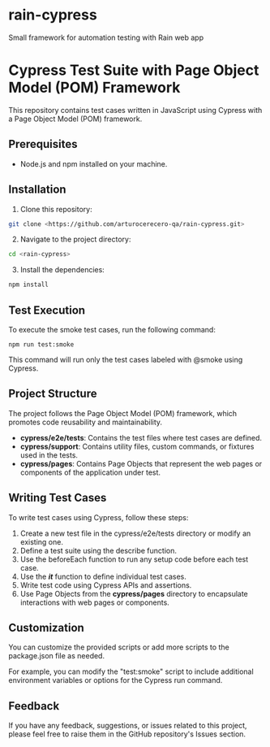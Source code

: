 # rain-cypress
Small framework for automation testing with Rain web app

# Cypress Test Suite with Page Object Model (POM) Framework

This repository contains test cases written in JavaScript using Cypress with a Page Object Model (POM) framework.

## Prerequisites

- Node.js and npm installed on your machine.

## Installation

1. Clone this repository:

```bash
git clone <https://github.com/arturocerecero-qa/rain-cypress.git> 
```
 
2. Navigate to the project directory:
``` bash
cd <rain-cypress>
```
3. Install the dependencies:
``` bash
npm install
```

## Test Execution
To execute the smoke test cases, run the following command:
```
npm run test:smoke
```

This command will run only the test cases labeled with @smoke using Cypress.

## Project Structure

The project follows the Page Object Model (POM) framework, which promotes code reusability and maintainability.

* **cypress/e2e/tests**: Contains the test files where test cases are defined.
* **cypress/support**: Contains utility files, custom commands, or fixtures used in the tests.
* **cypress/pages**: Contains Page Objects that represent the web pages or components of the application under test.

## Writing Test Cases

To write test cases using Cypress, follow these steps:

1. Create a new test file in the cypress/e2e/tests directory or modify an existing one.
2. Define a test suite using the describe function.
3. Use the beforeEach function to run any setup code before each test case.
4. Use the _**it**_ function to define individual test cases.
5. Write test code using Cypress APIs and assertions.
6. Use Page Objects from the **cypress/pages** directory to encapsulate interactions with web pages or components.

## Customization
You can customize the provided scripts or add more scripts to the package.json file as needed.

For example, you can modify the "test:smoke" script to include additional environment variables or options for the Cypress run command.

## Feedback
If you have any feedback, suggestions, or issues related to this project, please feel free to raise them in the GitHub repository's Issues section.

